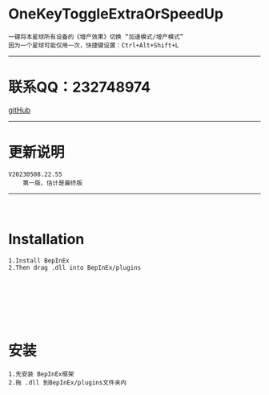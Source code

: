 # OneKeyToggleExtraOrSpeedUp
	
	一键将本星球所有设备的《增产效果》切换 “加速模式/增产模式”
	因为一个星球可能仅用一次，快捷键设置：Ctrl+Alt+Shift+L　　
---
# **联系QQ：232748974**
[gitHub](https://github.com/zhyb840305/ZHYB.DSP.MOD.Plugin)

---
# **更新说明**
	V20230508.22.55
		第一版，估计是最终版
	
---
　　
　　
# **Installation**
	1.Install BepInEx
	2.Then drag .dll into BepInEx/plugins
　　
------------
　　
　　
# **安装**
	1.先安装 BepInEx框架
	2.拖 .dll 到BepInEx/plugins文件夹内